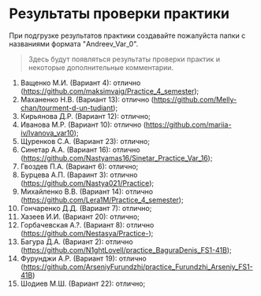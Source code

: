 # Результаты проверки практики
При подгрузке результатов практики создавайте пожалуйста папки с названиями формата "Andreev_Var_0".
> Здесь будут появляться результаты проверки практик и некоторые дополнительные комментарии.

1. Ващенко М.И. (Вариант 4): отлично (https://github.com/maksimvaig/Practice_4_semester);
2. Маханенко Н.В. (Вариант 13): отлично (https://github.com/Melly-chan/tourment-d-un-tudiant);
3. Кирьянова Д.Р. (Вариант 12): отлично;
4. Иванова М.Р. (Вариант 10): отлично (https://github.com/mariia-iv/Ivanova_var10);
5. Щуренков С.А. (Вариант 23): отлично;
6. Синетар А.А. (Вариант 16): отлично (https://github.com/Nastyamas16/Sinetar_Practice_Var_16);
7. Гвоздев П.А. (Вариант 6): отлично;
8. Бурцева А.П. (Вараинт 3): отлично (https://github.com/Nastya021/Practice);
9. Михайленко В.В. (Вариант 14): отлично (https://github.com/Lera1M/Practice_4_semester);
10. Гончаренко Д.Д. (Вариант 7): отлично;
11. Хазеев И.И. (Вариант 20): отлично;
12. Горбачевская А.?. (Вариант 8): отлично (https://github.com/Nestasya/Practice-);
13. Багура Д.А. (Вариант 2): отлично (https://github.com/N1ghtLovell/practice_BaguraDenis_FS1-41B);
14. Фурунджи А.Р. (Вариант 19): отлично (https://github.com/ArseniyFurundzhi/practice_Furundzhi_Arseniy_FS1-41B)
15. Шодиев М.Ш. (Вариант 22): отлично;

